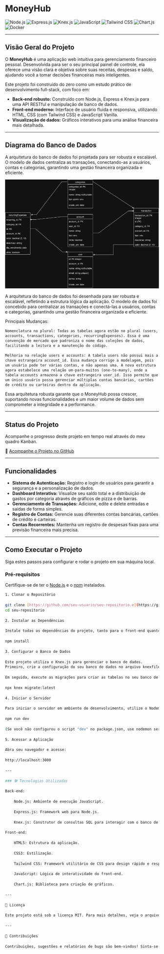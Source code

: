 # MoneyHub

![Node.js](https://img.shields.io/badge/Node.js-43853D?style=for-the-badge&logo=node.js&logoColor=white)
![Express.js](https://img.shields.io/badge/Express.js-000000?style=for-the-badge&logo=express&logoColor=white)
![Knex.js](https://img.shields.io/badge/Knex.js-D26C0D?style=for-the-badge&logo=knex.js&logoColor=white)
![JavaScript](https://img.shields.io/badge/JavaScript-F7DF1E?style=for-the-badge&logo=javascript&logoColor=black)
![Tailwind CSS](https://img.shields.io/badge/Tailwind_CSS-38B2AC?style=for-the-badge&logo=tailwind-css&logoColor=white)
![Chart.js](https://img.shields.io/badge/Chart.js-FF6384?style=for-the-badge&logo=chartdotjs&logoColor=white)
![Docker](https://img.shields.io/badge/Docker-2496ED?style=for-the-badge&logo=docker&logoColor=white)

---

## Visão Geral do Projeto

O **MoneyHub** é uma aplicação web intuitiva para gerenciamento financeiro pessoal. Desenvolvida para ser o seu principal painel de controle, ela oferece uma visão clara e objetiva sobre suas receitas, despesas e saldo, ajudando você a tomar decisões financeiras mais inteligentes.

Este projeto foi construído do zero como um estudo prático de desenvolvimento full-stack, com foco em:
* **Back-end robusto:** Construído com Node.js, Express e Knex.js para uma API RESTful e manipulação de banco de dados.
* **Front-end moderno:** Interface de usuário fluida e responsiva, utilizando HTML, CSS (com Tailwind CSS) e JavaScript Vanilla.
* **Visualização de dados:** Gráficos interativos para uma análise financeira mais detalhada.

---

## Diagrama do Banco de Dados

A arquitetura do banco de dados foi projetada para ser robusta e escalável. O modelo de dados centraliza as transações, conectando-as a usuários, contas e categorias, garantindo uma gestão financeira organizada e eficiente.

![Diagrama do Banco de Dados](image/projeto-financa.jpg)

A arquitetura do banco de dados foi desenhada para ser robusta e escalável, refletindo a estrutura lógica da aplicação. O modelo de dados foi concebido para centralizar as transações e conectá-las a usuários, contas e categorias, garantindo uma gestão financeira organizada e eficiente.

Principais Mudanças:

    Nomenclatura no plural: Todas as tabelas agora estão no plural (users, accounts, transactions, categories, recurringExpenses). Essa é uma convenção de mercado que padroniza o nome das coleções de dados, facilitando a leitura e a manutenção do código.

    Melhoria na relação users e accounts: A tabela users não possui mais a chave estrangeira account_id. Essa mudança corrige a modelagem, pois um usuário pode ter várias contas, e não apenas uma. A nova estrutura agora estabelece uma relação um-para-muitos (one-to-many), onde a tabela accounts armazena a chave estrangeira user_id. Isso permite que um único usuário possa gerenciar múltiplas contas bancárias, cartões de crédito ou carteiras dentro da aplicação.

Essa arquitetura robusta garante que o MoneyHub possa crescer, suportando novas funcionalidades e um maior volume de dados sem comprometer a integridade e a performance.

---

## Status do Projeto

Acompanhe o progresso deste projeto em tempo real através do meu quadro Kanban.

🔗 [Acompanhe o Projeto no GitHub](https://github.com/users/pholiveira-dev/projects/4)

---

## Funcionalidades

* **Sistema de Autenticação:** Registro e login de usuários para garantir a segurança e a personalização de dados.
* **Dashboard Interativa:** Visualize seu saldo total e a distribuição de gastos por categoria através de gráficos de pizza e de barras.
* **Gerenciamento de Transações:** Adicione, edite e delete entradas e saídas de forma simples.
* **Registro de Contas:** Gerencie suas diferentes contas bancárias, cartões de crédito e carteiras.
* **Contas Recorrentes:** Mantenha um registro de despesas fixas para uma previsão financeira mais precisa.

---

## Como Executar o Projeto

Siga estes passos para configurar e rodar o projeto em sua máquina local.

### Pré-requisitos

Certifique-se de ter o [Node.js](https://nodejs.org/) e o [npm](https://www.npmjs.com/) instalados.

```bash
1. Clonar o Repositório

git clone [https://github.com/seu-usuario/seu-repositorio.e](https://github.com/seu-usuario/seu-repositorio.git)
cd seu-repositorio

2. Instalar as Dependências

Instale todas as dependências do projeto, tanto para o front-end quanto para o back-end.

npm install

3. Configurar o Banco de Dados

Este projeto utiliza o Knex.js para gerenciar o banco de dados.
Primeiro, crie a configuração do seu banco de dados no arquivo knexfile.js.

Em seguida, execute as migrações para criar as tabelas no seu banco de dados:

npx knex migrate:latest

4. Iniciar o Servidor

Para iniciar o servidor em ambiente de desenvolvimento, utilize o Nodemon para que as alterações de código sejam reiniciadas automaticamente.

npm run dev

(Se você não configurou o script "dev" no package.json, use nodemon server.js ou node server.js)

5. Acessar a Aplicação

Abra seu navegador e acesse:

http://localhost:3000

---

### 🛠 Tecnologias Utilizadas

Back-end:

    Node.js: Ambiente de execução JavaScript.

    Express.js: Framework web para Node.js.

    Knex.js: Construtor de consultas SQL para interagir com o banco de dados.

Front-end:

    HTML5: Estrutura da aplicação.

    CSS3: Estilização.

    Tailwind CSS: Framework utilitário de CSS para design rápido e responsivo.

    JavaScript: Lógica de interatividade do front-end.

    Chart.js: Biblioteca para criação de gráficos.

---

📄 Licença

Este projeto está sob a licença MIT. Para mais detalhes, veja o arquivo LICENSE.

---

🤝 Contribuições

Contribuições, sugestões e relatórios de bugs são bem-vindos! Sinta-se à vontade para abrir uma issue ou enviar um pull request.
